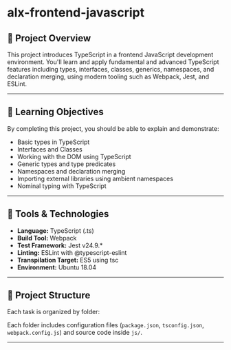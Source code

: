 # alx-frontend-javascript
## 📌 Project Overview

This project introduces TypeScript in a frontend JavaScript development environment. You'll learn and apply fundamental and advanced TypeScript features including types, interfaces, classes, generics, namespaces, and declaration merging, using modern tooling such as Webpack, Jest, and ESLint.

---

## 🎯 Learning Objectives

By completing this project, you should be able to explain and demonstrate:

- Basic types in TypeScript  
- Interfaces and Classes  
- Working with the DOM using TypeScript  
- Generic types and type predicates  
- Namespaces and declaration merging  
- Importing external libraries using ambient namespaces  
- Nominal typing with TypeScript  

---

## 🧰 Tools & Technologies

- **Language:** TypeScript (.ts)  
- **Build Tool:** Webpack  
- **Test Framework:** Jest v24.9.*  
- **Linting:** ESLint with @typescript-eslint  
- **Transpilation Target:** ES5 using tsc  
- **Environment:** Ubuntu 18.04  

---

## 📁 Project Structure

Each task is organized by folder:


Each folder includes configuration files (`package.json`, `tsconfig.json`, `webpack.config.js`) and source code inside `js/`.

---


